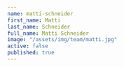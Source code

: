 ```yaml
---
name: matti-schneider
first_name: Matti
last_name: Schneider
full_name: Matti Schneider
image: "/assets/img/team/matti.jpg"
active: false
published: true
---
```

